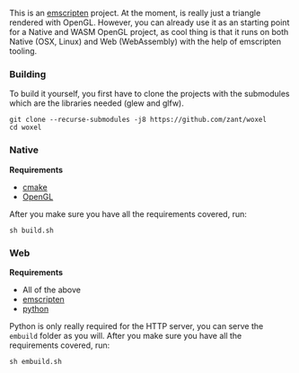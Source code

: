 This is an [emscripten](https://emscripten.org/) project. At the moment, is really just a triangle rendered with OpenGL. However, you can already use it as an starting point for a Native and WASM OpenGL project, as cool thing is that it runs on both Native (OSX, Linux) and Web (WebAssembly) with the help of emscripten tooling.

### Building

To build it yourself, you first have to clone the projects with the submodules which are the libraries needed (glew and glfw).

```
git clone --recurse-submodules -j8 https://github.com/zant/woxel
cd woxel
```

### Native

**Requirements**

- [cmake](https://cmake.org/)
- [OpenGL](https://www.opengl.org/)

After you make sure you have all the requirements covered, run:

```
sh build.sh
```

### Web

**Requirements**

- All of the above
- [emscripten](https://emscripten.org/docs/getting_started/downloads.html)
- [python](https://www.python.org/downloads/)

Python is only really required for the HTTP server, you can serve the `embuild` folder as you will. After you make sure you have all the requirements covered, run:

```
sh embuild.sh
```
